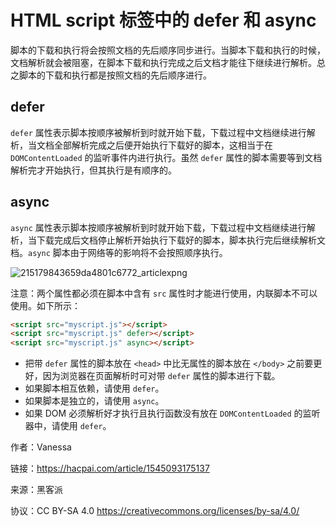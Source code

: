 # HTML script 标签中的 defer 和 async

脚本的下载和执行将会按照文档的先后顺序同步进行。当脚本下载和执行的时候，文档解析就会被阻塞，在脚本下载和执行完成之后文档才能往下继续进行解析。总之脚本的下载和执行都是按照文档的先后顺序进行。

## defer

`defer` 属性表示脚本按顺序被解析到时就开始下载，下载过程中文档继续进行解析，当文档全部解析完成之后便开始执行下载好的脚本，这相当于在 `DOMContentLoaded` 的监听事件内进行执行。虽然 `defer` 属性的脚本需要等到文档解析完才开始执行，但其执行是有顺序的。

## async

`async` 属性表示脚本按顺序被解析到时就开始下载，下载过程中文档继续进行解析，当下载完成后文档停止解析开始执行下载好的脚本，脚本执行完后继续解析文档。`async` 脚本由于网络等的影响将不会按照顺序执行。

![215179843659da4801c6772_articlexpng](https://img.hacpai.com/file/2018/12/215179843659da4801c6772_articlex-b75598d7.png)

注意：两个属性都必须在脚本中含有 `src` 属性时才能进行使用，内联脚本不可以使用。如下所示：

```html
<script src="myscript.js"></script>
<script src="myscript.js" defer></script>
<script src="myscript.js" async></script>
```

- 把带 `defer` 属性的脚本放在 `<head>` 中比无属性的脚本放在 `</body>` 之前要更好，因为浏览器在页面解析时可对带 `defer` 属性的脚本进行下载。
- 如果脚本相互依赖，请使用 `defer`。
- 如果脚本是独立的，请使用 `async`。
- 如果 DOM 必须解析好才执行且执行函数没有放在 `DOMContentLoaded` 的监听器中，请使用 `defer`。

作者：Vanessa

链接：https://hacpai.com/article/1545093175137

来源：黑客派

协议：CC BY-SA 4.0 https://creativecommons.org/licenses/by-sa/4.0/